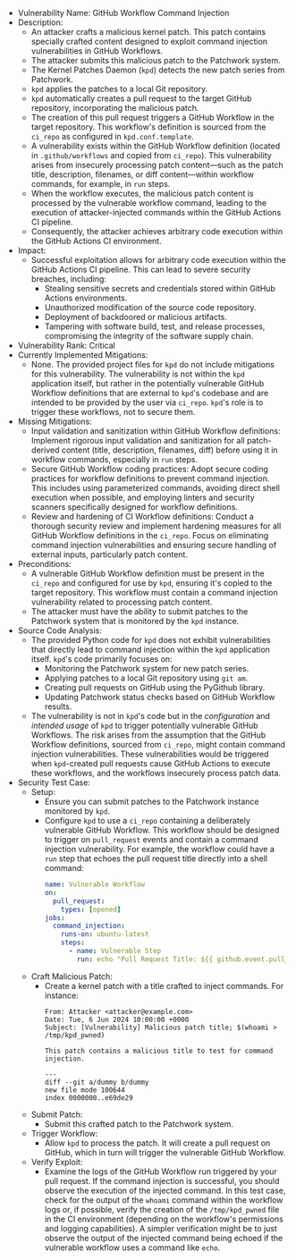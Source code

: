 - Vulnerability Name: GitHub Workflow Command Injection
- Description:
  - An attacker crafts a malicious kernel patch. This patch contains specially crafted content designed to exploit command injection vulnerabilities in GitHub Workflows.
  - The attacker submits this malicious patch to the Patchwork system.
  - The Kernel Patches Daemon (`kpd`) detects the new patch series from Patchwork.
  - `kpd` applies the patches to a local Git repository.
  - `kpd` automatically creates a pull request to the target GitHub repository, incorporating the malicious patch.
  - The creation of this pull request triggers a GitHub Workflow in the target repository. This workflow's definition is sourced from the `ci_repo` as configured in `kpd.conf.template`.
  - A vulnerability exists within the GitHub Workflow definition (located in `.github/workflows` and copied from `ci_repo`). This vulnerability arises from insecurely processing patch content—such as the patch title, description, filenames, or diff content—within workflow commands, for example, in `run` steps.
  - When the workflow executes, the malicious patch content is processed by the vulnerable workflow command, leading to the execution of attacker-injected commands within the GitHub Actions CI pipeline.
  - Consequently, the attacker achieves arbitrary code execution within the GitHub Actions CI environment.
- Impact:
  - Successful exploitation allows for arbitrary code execution within the GitHub Actions CI pipeline. This can lead to severe security breaches, including:
    - Stealing sensitive secrets and credentials stored within GitHub Actions environments.
    - Unauthorized modification of the source code repository.
    - Deployment of backdoored or malicious artifacts.
    - Tampering with software build, test, and release processes, compromising the integrity of the software supply chain.
- Vulnerability Rank: Critical
- Currently Implemented Mitigations:
  - None. The provided project files for `kpd` do not include mitigations for this vulnerability. The vulnerability is not within the `kpd` application itself, but rather in the potentially vulnerable GitHub Workflow definitions that are external to `kpd`'s codebase and are intended to be provided by the user via `ci_repo`. `kpd`'s role is to trigger these workflows, not to secure them.
- Missing Mitigations:
  - Input validation and sanitization within GitHub Workflow definitions: Implement rigorous input validation and sanitization for all patch-derived content (title, description, filenames, diff) before using it in workflow commands, especially in `run` steps.
  - Secure GitHub Workflow coding practices: Adopt secure coding practices for workflow definitions to prevent command injection. This includes using parameterized commands, avoiding direct shell execution when possible, and employing linters and security scanners specifically designed for workflow definitions.
  - Review and hardening of CI Workflow definitions: Conduct a thorough security review and implement hardening measures for all GitHub Workflow definitions in the `ci_repo`. Focus on eliminating command injection vulnerabilities and ensuring secure handling of external inputs, particularly patch content.
- Preconditions:
  - A vulnerable GitHub Workflow definition must be present in the `ci_repo` and configured for use by `kpd`, ensuring it's copied to the target repository. This workflow must contain a command injection vulnerability related to processing patch content.
  - The attacker must have the ability to submit patches to the Patchwork system that is monitored by the `kpd` instance.
- Source Code Analysis:
  - The provided Python code for `kpd` does not exhibit vulnerabilities that directly lead to command injection within the `kpd` application itself. `kpd`'s code primarily focuses on:
    - Monitoring the Patchwork system for new patch series.
    - Applying patches to a local Git repository using `git am`.
    - Creating pull requests on GitHub using the PyGithub library.
    - Updating Patchwork status checks based on GitHub Workflow results.
  - The vulnerability is not in `kpd`'s code but in the *configuration* and *intended usage* of `kpd` to trigger potentially vulnerable GitHub Workflows. The risk arises from the assumption that the GitHub Workflow definitions, sourced from `ci_repo`, might contain command injection vulnerabilities. These vulnerabilities would be triggered when `kpd`-created pull requests cause GitHub Actions to execute these workflows, and the workflows insecurely process patch data.
- Security Test Case:
  - Setup:
    - Ensure you can submit patches to the Patchwork instance monitored by `kpd`.
    - Configure `kpd` to use a `ci_repo` containing a deliberately vulnerable GitHub Workflow. This workflow should be designed to trigger on `pull_request` events and contain a command injection vulnerability. For example, the workflow could have a `run` step that echoes the pull request title directly into a shell command:
      ```yaml
      name: Vulnerable Workflow
      on:
        pull_request:
          types: [opened]
      jobs:
        command_injection:
          runs-on: ubuntu-latest
          steps:
            - name: Vulnerable Step
              run: echo "Pull Request Title: ${{ github.event.pull_request.title }}" # INSECURE - vulnerable to command injection
      ```
  - Craft Malicious Patch:
    - Create a kernel patch with a title crafted to inject commands. For instance:
      ```
      From: Attacker <attacker@example.com>
      Date: Tue, 6 Jun 2024 10:00:00 +0000
      Subject: [Vulnerability] Malicious patch title; $(whoami > /tmp/kpd_pwned)

      This patch contains a malicious title to test for command injection.

      ---
      diff --git a/dummy b/dummy
      new file mode 100644
      index 0000000..e69de29
      ```
  - Submit Patch:
    - Submit this crafted patch to the Patchwork system.
  - Trigger Workflow:
    - Allow `kpd` to process the patch. It will create a pull request on GitHub, which in turn will trigger the vulnerable GitHub Workflow.
  - Verify Exploit:
    - Examine the logs of the GitHub Workflow run triggered by your pull request. If the command injection is successful, you should observe the execution of the injected command. In this test case, check for the output of the `whoami` command within the workflow logs or, if possible, verify the creation of the `/tmp/kpd_pwned` file in the CI environment (depending on the workflow's permissions and logging capabilities). A simpler verification might be to just observe the output of the injected command being echoed if the vulnerable workflow uses a command like `echo`.